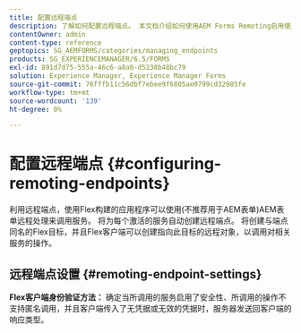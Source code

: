 ```yaml
---
title: 配置远程端点
description: 了解如何配置远程端点。 本文档介绍如何使用AEM Forms Remoting启用使用Flex构建的应用程序，以调用该服务。
contentOwner: admin
content-type: reference
geptopics: SG_AEMFORMS/categories/managing_endpoints
products: SG_EXPERIENCEMANAGER/6.5/FORMS
exl-id: 891d7d75-555a-46c6-a8a0-d5238b48bc79
solution: Experience Manager, Experience Manager Forms
source-git-commit: 76fffb11c56dbf7ebee9f6805ae0799cd32985fe
workflow-type: tm+mt
source-wordcount: '139'
ht-degree: 0%

---
```


# 配置远程端点 {#configuring-remoting-endpoints}

利用远程端点，使用Flex构建的应用程序可以使用(不推荐用于AEM表单)AEM表单远程处理来调用服务。 将为每个激活的服务自动创建远程端点。 将创建与端点同名的Flex目标，并且Flex客户端可以创建指向此目标的远程对象，以调用对相关服务的操作。

## 远程端点设置 {#remoting-endpoint-settings}

**Flex客户端身份验证方法：** 确定当所调用的服务启用了安全性、所调用的操作不支持匿名调用，并且客户端传入了无凭据或无效的凭据时，服务器发送回客户端的响应类型。
